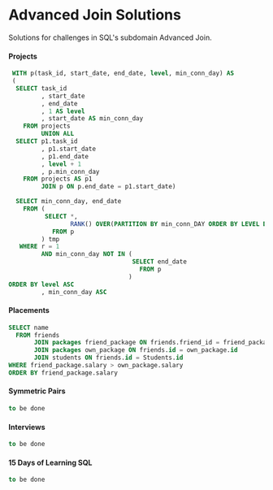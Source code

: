 # Advanced Join Solutions
Solutions for challenges in SQL's subdomain Advanced Join.

#### Projects
```SQL
 WITH p(task_id, start_date, end_date, level, min_conn_day) AS 
 (
  SELECT task_id
         , start_date
         , end_date
         , 1 AS level
         , start_date AS min_conn_day
    FROM projects
         UNION ALL
  SELECT p1.task_id
         , p1.start_date
         , p1.end_date
         , level + 1
         , p.min_conn_day
    FROM projects AS p1
         JOIN p ON p.end_date = p1.start_date)

  SELECT min_conn_day, end_date
    FROM (
          SELECT *,
                 RANK() OVER(PARTITION BY min_conn_DAY ORDER BY LEVEL DESC) r 
            FROM p
         ) tmp
   WHERE r = 1
         AND min_conn_day NOT IN (
                                  SELECT end_date
                                    FROM p
                                 )
ORDER BY level ASC
		 , min_conn_day ASC
```

#### Placements
```SQL
SELECT name
  FROM friends 
       JOIN packages friend_package ON friends.friend_id = friend_package.id
       JOIN packages own_package ON friends.id = own_package.id
       JOIN students ON friends.id = Students.id
WHERE friend_package.salary > own_package.salary
ORDER BY friend_package.salary
```

#### Symmetric Pairs
```SQL
to be done
```

#### Interviews
```SQL
to be done
```


#### 15 Days of Learning SQL
```SQL
to be done
```